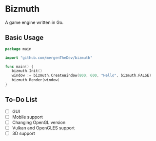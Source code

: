# Bizmuth
A game engine written in Go.

## Basic Usage
```go
package main

import "github.com/mergenTheDev/bizmuth"

func main() {
   bizmuth.Init()
   window := bizmuth.CreateWindow(800, 600, "Hello", bizmuth.FALSE)
   bizmuth.Render(window)
}
```

## To-Do List

- [ ] GUI
- [ ] Mobile support
- [ ] Changing OpenGL version
- [ ] Vulkan and OpenGLES support
- [ ] 3D support
